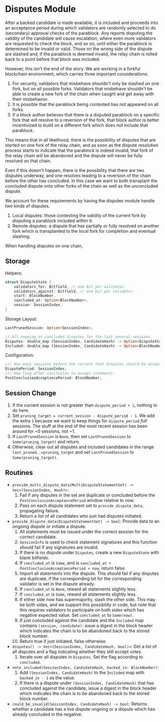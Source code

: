 # Disputes Module

After a backed candidate is made available, it is included and proceeds into an acceptance period during which validators are randomly selected to do (secondary) approval checks of the parablock. Any reports disputing the validity of the candidate will cause escalation, where even more validators are requested to check the block, and so on, until either the parablock is determined to be invalid or valid. Those on the wrong side of the dispute are slashed and, if the parablock is deemed invalid, the relay chain is rolled back to a point before that block was included.

However, this isn't the end of the story. We are working in a forkful blockchain environment, which carries three important considerations:

1. For security, validators that misbehave shouldn't only be slashed on one fork, but on all possible forks. Validators that misbehave shouldn't be able to create a new fork of the chain when caught and get away with their misbehavior.
1. It is possible that the parablock being contested has not appeared on all forks.
1. If a block author believes that there is a disputed parablock on a specific fork that will resolve to a reversion of the fork, that block author is better incentivized to build on a different fork which does not include that parablock.

This means that in all likelihood, there is the possibility of disputes that are started on one fork of the relay chain, and as soon as the dispute resolution process starts to indicate that the parablock is indeed invalid, that fork of the relay chain will be abandoned and the dispute will never be fully resolved on that chain.

Even if this doesn't happen, there is the possibility that there are two disputes underway, and one resolves leading to a reversion of the chain before the other has concluded. In this case we want to both transplant the concluded dispute onto other forks of the chain as well as the unconcluded dispute.

We account for these requirements by having the disputes module handle two kinds of disputes.

1. Local disputes: those contesting the validity of the current fork by disputing a parablock included within it.
1. Remote disputes: a dispute that has partially or fully resolved on another fork which is transplanted to the local fork for completion and eventual slashing.

When handling disputes on one chain,

## Storage

Helpers:

```rust
struct DisputeState {
    validators_for: Bitfield, // one bit per validator.
    validators_against: Bitfield, // one bit per validator.
    start: BlockNumber,
    concluded_at: Option<BlockNumber>,
    session: SessionIndex,
}
```


Storage Layout:

```rust
LastPrunedSession: Option<SessionIndex>,

// All ongoing or concluded disputes for the last several sessions.
Disputes: double_map (SessionIndex, CandidateHash) -> Option<DisputeState>,
Included: double_map (SessionIndex, CandidateHash) -> Option<BlockNumber>, 
```

Configuration:

```rust
/// How many sessions before the current that disputes should be accepted for.
DisputePeriod: SessionIndex;
/// How long after conclusion to accept statments.
PostConclusionAcceptancePeriod: BlockNumber;
```

## Session Change

1. If the current session is not greater than `dispute_period + 1`, nothing to do here.
1. Set `pruning_target = current_session - dispute_period - 1`. We add the extra `1` because we want to keep things for `dispute_period` _full_ sessions. The stuff at the end of the most recent session has been around for ~0 sessions, not ~1.
1. If `LastPrunedSession` is `None`, then set `LastPrunedSession` to `Some(pruning_target)` and return.
1. Otherwise, clear out all disputes and included candidates in the range `last_pruned..=pruning_target` and set `LastPrunedSession` to `Some(pruning_target)`.

## Routines

* `provide_multi_dispute_data(MultiDisputeStatementSet) -> Vec<(SessionIndex, Hash)>`:
  1. Fail if any disputes in the set are duplicate or concluded before the `PostConclusionAcceptancePeriod` window relative to now.
  1. Pass on each dispute statement set to `provide_dispute_data`, propagating failure.
  1. Return a list of all candidates who just had disputes initiated.
* `provide_dispute_data(DisputeStatementSet) -> bool`: Provide data to an ongoing dispute or initiate a dispute.
  1. All statements must be issued under the correct session for the correct candidate. 
  1. `SessionInfo` is used to check statement signatures and this function should fail if any signatures are invalid.
  1. If there is no dispute under `Disputes`, create a new `DisputeState` with blank bitfields.
  1. If `concluded_at` is `Some`, and is `concluded_at + PostConclusionAcceptancePeriod < now`, return false.
  1. Import all statements into the dispute. This should fail if any disputes are duplicate; if the corresponding bit for the corresponding validator is set in the dispute already.
  1. If `concluded_at` is `None`, reward all statements slightly less.
  1. If `concluded_at` is `Some`, reward all statements slightly less.
  1. If either side now has supermajority, slash the other side. This may be both sides, and we support this possibility in code, but note that this requires validators to participate on both sides which has negative expected value. Set `concluded_at` to `Some(now)`.
  1. If just concluded against the candidate and the `Included` map contains `(session, candidate)`: issue a digest in the block header which indicates the chain is to be abandoned back to the stored block number.
  1. Return true if just initiated, false otherwise.
* `disputes() -> Vec<(SessionIndex, CandidateHash, bool)>`: Get a list of all disputes and a flag indicating whether they still accept votes.
  1. Iterate over all disputes in `Disputes`. Set the flag according to `concluded`.
* `note_included(SessionIndex, CandidateHash, backed_in: BlockNumber)`:
  1. Add `(SessionIndex, CandidateHash)` to the `Included` map with `backed_in - 1` as the value.
  1. If there is a dispute under `(SessionIndex, CandidateHash)` that has concluded against the candidate, issue a digest in the block header which indicates the chain is to be abandoned back to the stored block number.
* `could_be_invalid(SessionIndex, CandidateHash) -> bool`: Returns whether a candidate has a live dispute ongoing or a dispute which has already concluded in the negative.
